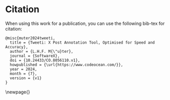 
# Citation

When using this work for a publication, you can use the following bib-tex for citation:

```
@misc{muter2024tweeti,
  title = {Tweeti: X Post Annotation Tool, Optimised for Speed and Accuracy},
  author = {L.H.F. M{\"u}ter},
  journal = {SoftwareX},
  doi = {10.24433/CO.8056110.v1},
  howpublished = {\url{https://www.codeocean.com/}},
  year = 2024,
  month = {7},
  version = {v1}
}
```


\newpage{}
